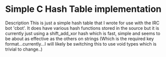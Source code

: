  Simple C Hash Table implementation
 ===
 
 Description
 This is just a simple hash table that I wrote for use with the IRC bot 'cbot'. It does have various hash functions
 stored in the source but it is currently just using a shift_add_xor hash which is fast, simple and seems to be about as
 effective as the others on strings (Which is the required key format...currently...I will likely be switching this to use void
 types which is trivial to change..)
